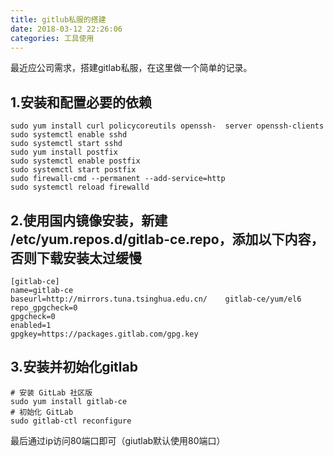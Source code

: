 ```yaml
---
title: gitlub私服的搭建
date: 2018-03-12 22:26:06
categories: 工具使用
---
```

最近应公司需求，搭建gitlab私服，在这里做一个简单的记录。

## 1.安装和配置必要的依赖

	sudo yum install curl policycoreutils openssh-	server openssh-clients
	sudo systemctl enable sshd
	sudo systemctl start sshd
	sudo yum install postfix
	sudo systemctl enable postfix
	sudo systemctl start postfix
	sudo firewall-cmd --permanent --add-service=http
	sudo systemctl reload firewalld
	
## 2.使用国内镜像安装，新建 /etc/yum.repos.d/gitlab-ce.repo，添加以下内容，否则下载安装太过缓慢
<!--more-->
	[gitlab-ce]
	name=gitlab-ce
	baseurl=http://mirrors.tuna.tsinghua.edu.cn/	gitlab-ce/yum/el6
	repo_gpgcheck=0
	gpgcheck=0
	enabled=1
	gpgkey=https://packages.gitlab.com/gpg.key
## 3.安装并初始化gitlab
	# 安装 GitLab 社区版
	sudo yum install gitlab-ce
	# 初始化 GitLab
	sudo gitlab-ctl reconfigure
	
最后通过ip访问80端口即可（giutlab默认使用80端口）